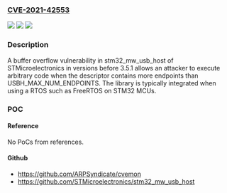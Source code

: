 ### [CVE-2021-42553](https://cve.mitre.org/cgi-bin/cvename.cgi?name=CVE-2021-42553)
![](https://img.shields.io/static/v1?label=Product&message=STM32%20USB%20Host%20Library&color=blue)
![](https://img.shields.io/static/v1?label=Version&message=all%3C%203.5.1%20&color=brighgreen)
![](https://img.shields.io/static/v1?label=Vulnerability&message=buffer%20overflow&color=brighgreen)

### Description

A buffer overflow vulnerability in stm32_mw_usb_host of STMicroelectronics in versions before 3.5.1 allows an attacker to execute arbitrary code when the descriptor contains more endpoints than USBH_MAX_NUM_ENDPOINTS. The library is typically integrated when using a RTOS such as FreeRTOS on STM32 MCUs.

### POC

#### Reference
No PoCs from references.

#### Github
- https://github.com/ARPSyndicate/cvemon
- https://github.com/STMicroelectronics/stm32_mw_usb_host

